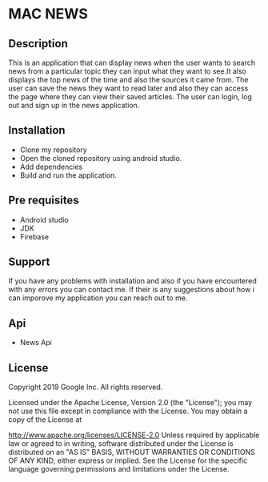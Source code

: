 # MAC NEWS
## Description
 This is an application that can display news when the user wants to search news from
 a particular topic they can input what they want to see.It also displays the top news
 of the time and also the sources it came from.
 The user can save the news they want to read later and also they can access the page
 where they can view their saved articles.
 The user can login, log out and sign up in the news application.
## Installation
* Clone my repository
* Open the cloned repository using android studio.
* Add dependencies
* Build and run the application.
## Pre requisites
* Android studio
* JDK
* Firebase
## Support
If you have any problems with installation and also if you have encountered with any 
errors you can contact me. If their is any suggestions about how i can imporove my application
you can reach out to me.
## Api 
* News Api
## License
Copyright 2019 Google Inc. All rights reserved.

Licensed under the Apache License, Version 2.0 (the "License"); you may not use this file except
 in compliance with the License. You may obtain a copy of the License at

 http://www.apache.org/licenses/LICENSE-2.0
Unless required by applicable law or agreed to in writing, software distributed under the License 
is distributed on an "AS IS" BASIS, WITHOUT WARRANTIES OR CONDITIONS OF ANY KIND, either express or 
implied. See the License for the specific language governing permissions and limitations under the License.   
